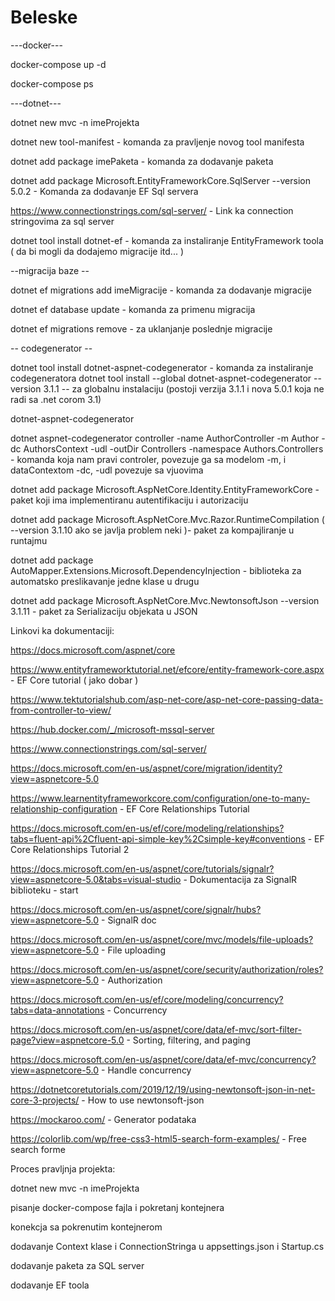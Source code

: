 # Beleske

---docker---

docker-compose up -d

docker-compose ps

---dotnet---

dotnet new mvc -n imeProjekta

dotnet new tool-manifest - komanda za pravljenje novog tool manifesta

dotnet add package imePaketa - komanda za dodavanje paketa

dotnet add package Microsoft.EntityFrameworkCore.SqlServer --version 5.0.2 - Komanda za dodavanje EF Sql servera

https://www.connectionstrings.com/sql-server/ - Link ka connection stringovima za sql server

dotnet tool install dotnet-ef - komanda za instaliranje EntityFramework toola ( da bi mogli da dodajemo migracije itd... )

--migracija baze --

dotnet ef migrations add imeMigracije - komanda za dodavanje migracije

dotnet ef database update - komanda za primenu migracija

dotnet ef migrations remove - za uklanjanje poslednje migracije

-- codegenerator --

dotnet tool install dotnet-aspnet-codegenerator - komanda za instaliranje codegeneratora
dotnet tool install --global dotnet-aspnet-codegenerator --version 3.1.1 -- za globalnu instalaciju (postoji verzija 3.1.1 i nova 5.0.1 koja ne radi sa .net corom 3.1)

dotnet-aspnet-codegenerator

dotnet aspnet-codegenerator controller -name AuthorController -m Author -dc AuthorsContext -udl -outDir Controllers -namespace Authors.Controllers - komanda koja nam pravi controler, povezuje ga sa modelom -m, i dataContextom -dc, -udl povezuje sa vjuovima

dotnet add package Microsoft.AspNetCore.Identity.EntityFrameworkCore - paket koji ima implementiranu autentifikaciju i autorizaciju

dotnet add package Microsoft.AspNetCore.Mvc.Razor.RuntimeCompilation ( --version 3.1.10 ako se javlja problem neki )- paket za kompajliranje u runtajmu

dotnet add package AutoMapper.Extensions.Microsoft.DependencyInjection - biblioteka za automatsko preslikavanje jedne klase u drugu

dotnet add package Microsoft.AspNetCore.Mvc.NewtonsoftJson --version 3.1.11 - paket za Serializaciju objekata u JSON


Linkovi ka dokumentaciji:

https://docs.microsoft.com/aspnet/core

https://www.entityframeworktutorial.net/efcore/entity-framework-core.aspx - EF Core tutorial ( jako dobar )

https://www.tektutorialshub.com/asp-net-core/asp-net-core-passing-data-from-controller-to-view/

https://hub.docker.com/_/microsoft-mssql-server

https://www.connectionstrings.com/sql-server/

https://docs.microsoft.com/en-us/aspnet/core/migration/identity?view=aspnetcore-5.0

https://www.learnentityframeworkcore.com/configuration/one-to-many-relationship-configuration - EF Core Relationships Tutorial

https://docs.microsoft.com/en-us/ef/core/modeling/relationships?tabs=fluent-api%2Cfluent-api-simple-key%2Csimple-key#conventions - EF Core Relationships Tutorial 2 

https://docs.microsoft.com/en-us/aspnet/core/tutorials/signalr?view=aspnetcore-5.0&tabs=visual-studio - Dokumentacija za SignalR biblioteku - start

https://docs.microsoft.com/en-us/aspnet/core/signalr/hubs?view=aspnetcore-5.0 - SignalR doc

https://docs.microsoft.com/en-us/aspnet/core/mvc/models/file-uploads?view=aspnetcore-5.0 - File uploading

https://docs.microsoft.com/en-us/aspnet/core/security/authorization/roles?view=aspnetcore-5.0 - Authorization

https://docs.microsoft.com/en-us/ef/core/modeling/concurrency?tabs=data-annotations - Concurrency

https://docs.microsoft.com/en-us/aspnet/core/data/ef-mvc/sort-filter-page?view=aspnetcore-5.0 - Sorting, filtering, and paging

https://docs.microsoft.com/en-us/aspnet/core/data/ef-mvc/concurrency?view=aspnetcore-5.0 - Handle concurrency 

https://dotnetcoretutorials.com/2019/12/19/using-newtonsoft-json-in-net-core-3-projects/ - How to use newtonsoft-json



https://mockaroo.com/ - Generator podataka

https://colorlib.com/wp/free-css3-html5-search-form-examples/ - Free search forme


Proces pravljnja projekta: 

dotnet new mvc -n imeProjekta

pisanje docker-compose fajla i pokretanj kontejnera

konekcja sa pokrenutim kontejnerom

dodavanje Context klase i ConnectionStringa u appsettings.json i Startup.cs

dodavanje paketa za SQL server

dodavanje EF toola